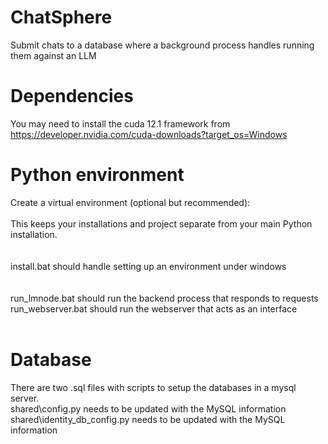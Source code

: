 # ChatSphere
 
Submit chats to a database where a background process handles running them against an LLM

# Dependencies
 You may need to install the cuda 12.1 framework from <br />
 https://developer.nvidia.com/cuda-downloads?target_os=Windows <br />
# Python environment
Create a virtual environment (optional but recommended): <br />
<br />
This keeps your installations and project separate from your main Python installation. <br />
<br />
<br />
install.bat should handle setting up an environment under windows<br />
<br />
<br />
run_lmnode.bat should run the backend process that responds to requests<br />
run_webserver.bat should run the webserver that acts as an interface<br />
<br />
# Database
There are two .sql files with scripts to setup the databases in a mysql server.<br />
shared\config.py needs to be updated with the MySQL information<br />
shared\identity_db_config.py needs to be updated with the MySQL information<br />
